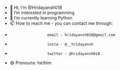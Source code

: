 - 👋 Hi, I’m @Hridayansh018
- 👀 I’m interested in programming 
- 🌱 I’m currently learning Python
- 📫 How to reach me - you can contact me through:
-                      email - hridayansh018@gmail.com
-                      insta - @__hridayansh
-                      twitter - @hridayansh018
- 😄 Pronouns: he/him

<!---
Hridayansh018/Hridayansh018 is a ✨ special ✨ repository because its `README.md` (this file) appears on your GitHub profile.
You can click the Preview link to take a look at your changes.
--->
